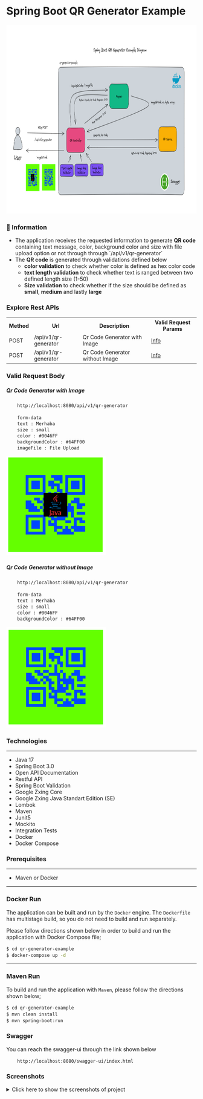 # Spring Boot QR Generator Example

<img src="screenshots/main_image.PNG" alt="Main Information" width="800" height="500">

### 📖 Information

<ul style="list-style-type:disc">
  <li>The application receives the requested information to generate <b>QR code</b> containing text message, color, background color and size with file upload option or not through through `/api/v1/qr-generator`</li> 
  <li>The <b>QR code</b> is generated through validations defined below 
       <ul>
            <li><b>color validation</b> to check whether color is defined as hex color code</li>
            <li><b>text length validation</b> to check whether text is ranged between two defined length size (1-50)</li>
            <li><b>Size validation</b> to check whether if the size should be defined as <b>small</b>, <b>medium</b> and lastly <b>large</b></li>
       </ul>
  </li>
</ul>

### Explore Rest APIs

<table style="width:100%">
  <tr>
      <th>Method</th>
      <th>Url</th>
      <th>Description</th>
      <th>Valid Request Params</th>
  </tr>
  <tr>
      <td>POST</td>
      <td>/api/v1/qr-generator</td>
      <td>Qr Code Generator with Image</td>
      <td><a href="README.md#qrcodegeneratorwithimage">Info</a></td>
  </tr>
  <tr>
      <td>POST</td>
      <td>/api/v1/qr-generator</td>
      <td>Qr Code Generator without Image</td>
      <td><a href="README.md#qrcodegeneratorwithoutimage">Info</a></td>
  </tr>
</table>

### Valid Request Body

##### <a id="qrcodegeneratorwithimage"> Qr Code Generator with Image
```
    http://localhost:8080/api/v1/qr-generator
    
    form-data
    text : Merhaba
    size : small
    color : #0046FF
    backgroundColor : #64FF00
    imageFile : File Upload
```
<img src="screenshots/qr_code_1.PNG" alt="Main Information">

##### <a id="qrcodegeneratorwithoutimage"> Qr Code Generator without Image
```
    http://localhost:8080/api/v1/qr-generator
    
    form-data
    text : Merhaba
    size : small
    color : #0046FF
    backgroundColor : #64FF00
```
<img src="screenshots/qr_code_2.PNG" alt="Main Information">

### Technologies

---
- Java 17
- Spring Boot 3.0
- Open API Documentation
- Restful API
- Spring Boot Validation
- Google Zxing Core
- Google Zxing Java Standart Edition (SE)
- Lombok
- Maven
- Junit5
- Mockito
- Integration Tests
- Docker
- Docker Compose

### Prerequisites

---
- Maven or Docker
---

### Docker Run
The application can be built and run by the `Docker` engine. The `Dockerfile` has multistage build, so you do not need to build and run separately.

Please follow directions shown below in order to build and run the application with Docker Compose file;

```sh
$ cd qr-generator-example
$ docker-compose up -d
```

---
### Maven Run
To build and run the application with `Maven`, please follow the directions shown below;

```sh
$ cd qr-generator-example
$ mvn clean install
$ mvn spring-boot:run
```

### Swagger
You can reach the swagger-ui through the link shown below
```
    http://localhost:8080/swagger-ui/index.html
```

### Screenshots

<details>
<summary>Click here to show the screenshots of project</summary>
    <p> Figure 1 </p>
    <img src ="screenshots/screenshot_1.PNG">
    <p> Figure 2 </p>
    <img src ="screenshots/screenshot_2.PNG">
    <p> Figure 3 </p>
    <img src ="screenshots/screenshot_3.PNG">
    <p> Figure 4 </p>
    <img src ="screenshots/screenshot_4.PNG">
    <p> Figure 5 </p>
    <img src ="screenshots/screenshot_5.PNG">
    <p> Figure 6 </p>
    <img src ="screenshots/screenshot_6.PNG">
    <p> Figure 7 </p>
    <img src ="screenshots/screenshot_7.PNG">
</details>